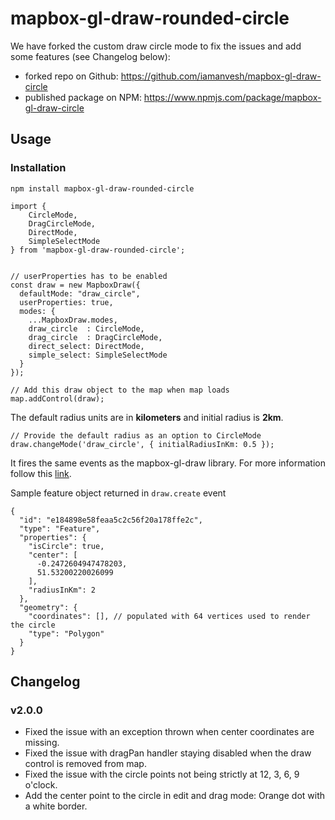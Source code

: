 # mapbox-gl-draw-rounded-circle

We have forked the custom draw circle mode to fix the issues and add some features (see Changelog below):

* forked repo on Github: https://github.com/iamanvesh/mapbox-gl-draw-circle
* published package on NPM: https://www.npmjs.com/package/mapbox-gl-draw-circle

## Usage

### Installation

```
npm install mapbox-gl-draw-rounded-circle
```

```
import {
    CircleMode,
    DragCircleMode,
    DirectMode,
    SimpleSelectMode
} from 'mapbox-gl-draw-rounded-circle';


// userProperties has to be enabled
const draw = new MapboxDraw({
  defaultMode: "draw_circle",
  userProperties: true,
  modes: {
    ...MapboxDraw.modes,
    draw_circle  : CircleMode,
    drag_circle  : DragCircleMode,
    direct_select: DirectMode,
    simple_select: SimpleSelectMode
  }
});

// Add this draw object to the map when map loads
map.addControl(draw);
```

The default radius units are in **kilometers** and initial radius is **2km**.

```
// Provide the default radius as an option to CircleMode
draw.changeMode('draw_circle', { initialRadiusInKm: 0.5 });
```

It fires the same events as the mapbox-gl-draw library. For more information follow this [link](https://github.com/mapbox/mapbox-gl-draw/blob/master/docs/API.md#events).

Sample feature object returned in `draw.create` event
```
{
  "id": "e184898e58feaa5c2c56f20a178ffe2c",
  "type": "Feature",
  "properties": {
    "isCircle": true,
    "center": [
      -0.2472604947478203,
      51.53200220026099
    ],
    "radiusInKm": 2
  },
  "geometry": {
    "coordinates": [], // populated with 64 vertices used to render the circle
    "type": "Polygon"
  }
}
```

## Changelog

### v2.0.0

* Fixed the issue with an exception thrown when center coordinates are missing.
* Fixed the issue with dragPan handler staying disabled when the draw control is removed from map.
* Fixed the issue with the circle points not being strictly at 12, 3, 6, 9 o'clock.
* Add the center point to the circle in edit and drag mode: Orange dot with a white border.